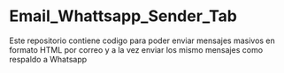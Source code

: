 # Email_Whattsapp_Sender_Tab
Este repositorio contiene codigo para poder enviar mensajes masivos en formato HTML por correo y a la vez enviar los mismo mensajes como respaldo a Whatsapp
